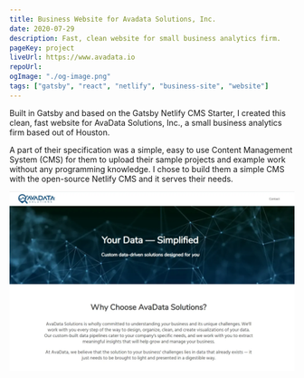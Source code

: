 ```yaml
---
title: Business Website for Avadata Solutions, Inc.
date: 2020-07-29
description: Fast, clean website for small business analytics firm.
pageKey: project
liveUrl: https://www.avadata.io
repoUrl:
ogImage: "./og-image.png"
tags: ["gatsby", "react", "netlify", "business-site", "website"]
---
```


Built in Gatsby and based on the Gatsby Netlify CMS Starter, I created this clean, fast website for AvaData Solutions, Inc., a small business analytics firm based out of Houston. 

A part of their specification was a simple, easy to use Content Management System (CMS) for them to upload their sample projects and example work without any programming knowledge. I chose to build them a simple CMS with the open-source Netlify CMS and it serves their needs.


![Screenshot of site](./screenshot.png)